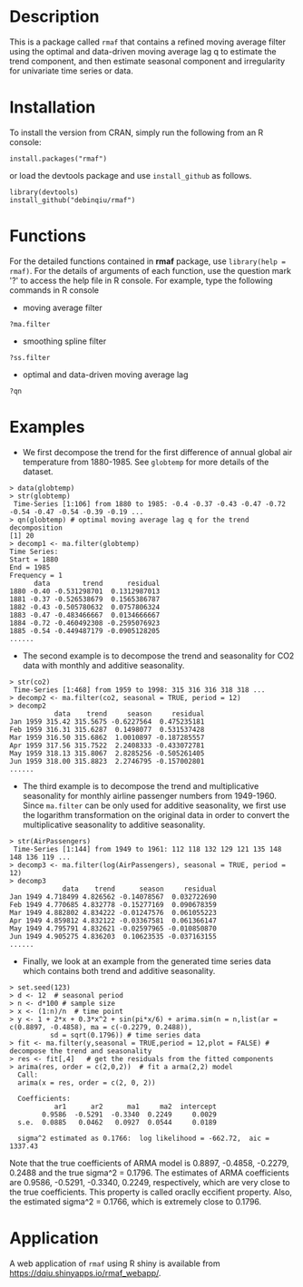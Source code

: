 # Description
This is a package called `rmaf` that contains a refined moving average filter using the optimal and data-driven moving average lag q to estimate the trend component, and then estimate seasonal component and irregularity for univariate time series or data.

# Installation
To install the version from CRAN, simply run the following from an R console:
```
install.packages("rmaf")
```
or load the devtools package and use `install_github` as follows.
```
library(devtools)
install_github("debinqiu/rmaf")
```

# Functions
For the detailed functions contained in **rmaf** package, use `library(help = rmaf)`. For the details of arguments of each function, use the question mark '?' to access the help file in R console. For example, type the following commands in R console
- moving average filter
```
?ma.filter
```
- smoothing spline filter
```
?ss.filter
```
- optimal and data-driven moving average lag
```
?qn
```

# Examples
- We first decompose the trend for the first difference of annual global air temperature from 1880-1985. See `globtemp` for more details of the dataset.
```
> data(globtemp)
> str(globtemp)
 Time-Series [1:106] from 1880 to 1985: -0.4 -0.37 -0.43 -0.47 -0.72 -0.54 -0.47 -0.54 -0.39 -0.19 ...
> qn(globtemp) # optimal moving average lag q for the trend decomposition
[1] 20
> decomp1 <- ma.filter(globtemp)
Time Series:
Start = 1880 
End = 1985 
Frequency = 1 
      data        trend      residual
1880 -0.40 -0.531298701  0.1312987013
1881 -0.37 -0.526538679  0.1565386787
1882 -0.43 -0.505780632  0.0757806324
1883 -0.47 -0.483466667  0.0134666667
1884 -0.72 -0.460492308 -0.2595076923
1885 -0.54 -0.449487179 -0.0905128205
......
```
- The second example is to decompose the trend and seasonality for CO2 data with monthly and additive seasonality.
```
> str(co2)
 Time-Series [1:468] from 1959 to 1998: 315 316 316 318 318 ...
> decomp2 <- ma.filter(co2, seasonal = TRUE, period = 12)
> decomp2
           data    trend     season     residual
Jan 1959 315.42 315.5675 -0.6227564  0.475235181
Feb 1959 316.31 315.6287  0.1498077  0.531537428
Mar 1959 316.50 315.6862  1.0010897 -0.187285557
Apr 1959 317.56 315.7522  2.2408333 -0.433072781
May 1959 318.13 315.8067  2.8285256 -0.505261405
Jun 1959 318.00 315.8823  2.2746795 -0.157002801
......
```
- The third example is to decompose the trend and multiplicative seasonality for monthly airline passenger numbers from 1949-1960. Since `ma.filter` can be only used for additive seasonality, we first use the logarithm transformation on the original data in order to convert the multiplicative seasonality to additive seasonality. 
```
> str(AirPassengers)
 Time-Series [1:144] from 1949 to 1961: 112 118 132 129 121 135 148 148 136 119 ...
> decomp3 <- ma.filter(log(AirPassengers), seasonal = TRUE, period = 12)
> decomp3
             data    trend      season     residual
Jan 1949 4.718499 4.826562 -0.14078567  0.032722690
Feb 1949 4.770685 4.832778 -0.15277169  0.090678359
Mar 1949 4.882802 4.834222 -0.01247576  0.061055223
Apr 1949 4.859812 4.832122 -0.03367581  0.061366147
May 1949 4.795791 4.832621 -0.02597965 -0.010850870
Jun 1949 4.905275 4.836203  0.10623535 -0.037163155
......
```
- Finally, we look at an example from the generated time series data which contains both trend and additive seasonality. 
```
> set.seed(123)
> d <- 12  # seasonal period
> n <- d*100 # sample size 
> x <- (1:n)/n  # time point
> y <- 1 + 2*x + 0.3*x^2 + sin(pi*x/6) + arima.sim(n = n,list(ar = c(0.8897, -0.4858), ma = c(-0.2279, 0.2488)),
          sd = sqrt(0.1796)) # time series data
> fit <- ma.filter(y,seasonal = TRUE,period = 12,plot = FALSE) # decompose the trend and seasonality
> res <- fit[,4]   # get the residuals from the fitted components
> arima(res, order = c(2,0,2))  # fit a arma(2,2) model
  Call:
  arima(x = res, order = c(2, 0, 2))

  Coefficients:
           ar1      ar2      ma1     ma2  intercept
        0.9586  -0.5291  -0.3340  0.2249     0.0029
  s.e.  0.0885   0.0462   0.0927  0.0544     0.0189

  sigma^2 estimated as 0.1766:  log likelihood = -662.72,  aic = 1337.43

```
Note that the true coefficients of ARMA model is 0.8897, -0.4858, -0.2279, 0.2488 and the true sigma^2 = 0.1796. The estimates of ARMA coefficients are 0.9586, -0.5291, -0.3340, 0.2249, respectively, which are very close to the true coefficients. This property is called oraclly eccifient property. Also, the estimated sigma^2 = 0.1766, which is extremely close to 0.1796. 

# Application
A web application of `rmaf` using R shiny is available from https://dqiu.shinyapps.io/rmaf_webapp/.
